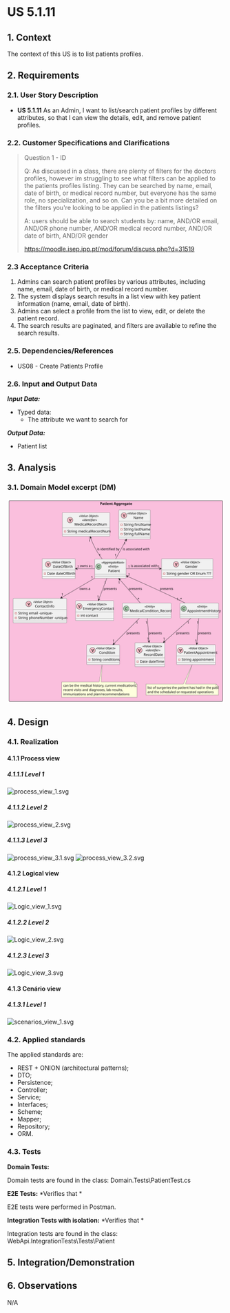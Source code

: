 # US 5.1.11

## 1. Context

The context of this US is to list patients profiles.

## 2. Requirements

### 2.1. User Story Description

- **US 5.1.11** As an Admin, I want to list/search patient profiles by different attributes, so that I can view the details, edit, and remove patient profiles.

### 2.2. Customer Specifications and Clarifications

> Question 1 - ID
>
> Q: As discussed in a class, there are plenty of filters for the doctors profiles, however im struggling to see what filters can be applied to the patients profiles listing. 
> They can be searched by name, email, date of birth, or medical record number, but everyone has the same role, no specialization, and so on. 
> Can you be a bit more detailed on the filters you're looking to be applied in the patients listings?
> 
> A: users should be able to search students by: name, AND/OR email, AND/OR phone number, AND/OR medical record number, AND/OR date of birth, AND/OR gender
> 
> https://moodle.isep.ipp.pt/mod/forum/discuss.php?d=31519


### 2.3 Acceptance Criteria

1. Admins can search patient profiles by various attributes, including name, email, date of birth, or medical record number.
2. The system displays search results in a list view with key patient information (name, email, date of birth).
3. Admins can select a profile from the list to view, edit, or delete the patient record.
4. The search results are paginated, and filters are available to refine the search results.


### 2.5. Dependencies/References

* US08 - Create Patients Profile

### 2.6. Input and Output Data

***Input Data:***
* Typed data:
  * The attribute we want to search for

***Output Data:***
* Patient list


## 3. Analysis

### 3.1. Domain Model excerpt (DM)

![Patient_Aggregate.svg](Patient_Aggregate.svg)

## 4. Design

### 4.1. Realization

#### 4.1.1 Process view

##### 4.1.1.1 Level 1

![process_view_1.svg](..%2Fc4%20models%20with%20views%20-%20SPRINT1%2FProcess%20View%2FxList%2Fprocess_view_1.svg)

##### 4.1.1.2  Level 2

![process_view_2.svg](..%2Fc4%20models%20with%20views%20-%20SPRINT1%2FProcess%20View%2FxList%2Fprocess_view_2.svg)

##### 4.1.1.3  Level 3

![process_view_3.1.svg](..%2Fc4%20models%20with%20views%20-%20SPRINT1%2FProcess%20View%2FxList%2Fprocess_view_3.1.svg)
![process_view_3.2.svg](..%2Fc4%20models%20with%20views%20-%20SPRINT1%2FProcess%20View%2FxList%2Fprocess_view_3.2.svg)


#### 4.1.2 Logical view

##### 4.1.2.1 Level 1

![Logic_view_1.svg](..%2Fc4%20models%20with%20views%20-%20SPRINT1%2FLogical%20View%2FLogic_view_1.svg)

##### 4.1.2.2  Level 2

![Logic_view_2.svg](..%2Fc4%20models%20with%20views%20-%20SPRINT1%2FLogical%20View%2FLogic_view_2.svg)

##### 4.1.2.3  Level 3

![Logic_view_3.svg](..%2Fc4%20models%20with%20views%20-%20SPRINT1%2FLogical%20View%2FLogic_view_3.svg)

#### 4.1.3 Cenário view

##### 4.1.3.1 Level 1

![scenarios_view_1.svg](..%2Fc4%20models%20with%20views%20-%20SPRINT1%2FScenarios%20View%2Fscenarios_view_1.svg)

### 4.2. Applied standards

The applied standards are:

- REST + ONION (architectural patterns);
- DTO;
- Persistence;
- Controller;
- Service;
- Interfaces;
- Scheme;
- Mapper;
- Repository;
- ORM.

### 4.3. Tests

**Domain Tests:**

Domain tests are found in the class: Domain.Tests\PatientTest.cs

**E2E Tests:** *Verifies that *

E2E tests were performed in Postman.

**Integration Tests with isolation:** *Verifies that *

Integration tests are found in the class: WebApi.IntegrationTests\Tests\Patient

## 5. Integration/Demonstration



## 6. Observations

N/A